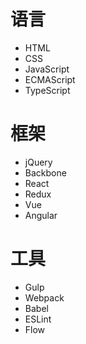 # 语言
- HTML
- CSS
- JavaScript
- ECMAScript
- TypeScript

# 框架
- jQuery
- Backbone
- React
- Redux
- Vue
- Angular

# 工具
- Gulp
- Webpack
- Babel
- ESLint
- Flow